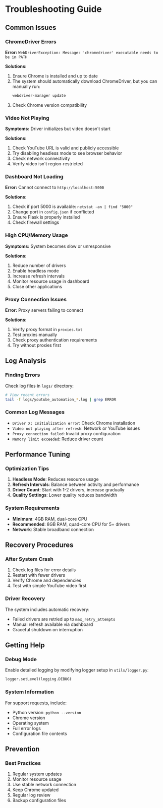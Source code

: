 # Troubleshooting Guide

## Common Issues

### ChromeDriver Errors

**Error:** `WebDriverException: Message: 'chromedriver' executable needs to be in PATH`

**Solutions:**
1. Ensure Chrome is installed and up to date
2. The system should automatically download ChromeDriver, but you can manually run:
   ```bash
   webdriver-manager update
   ```
3. Check Chrome version compatibility

### Video Not Playing

**Symptoms:** Driver initializes but video doesn't start

**Solutions:**
1. Check YouTube URL is valid and publicly accessible
2. Try disabling headless mode to see browser behavior
3. Check network connectivity
4. Verify video isn't region-restricted

### Dashboard Not Loading

**Error:** Cannot connect to `http://localhost:5000`

**Solutions:**
1. Check if port 5000 is available: `netstat -an | find "5000"`
2. Change port in `config.json` if conflicted
3. Ensure Flask is properly installed
4. Check firewall settings

### High CPU/Memory Usage

**Symptoms:** System becomes slow or unresponsive

**Solutions:**
1. Reduce number of drivers
2. Enable headless mode
3. Increase refresh intervals
4. Monitor resource usage in dashboard
5. Close other applications

### Proxy Connection Issues

**Error:** Proxy servers failing to connect

**Solutions:**
1. Verify proxy format in `proxies.txt`
2. Test proxies manually
3. Check proxy authentication requirements
4. Try without proxies first

## Log Analysis

### Finding Errors

Check log files in `logs/` directory:

```bash
# View recent errors
tail -f logs/youtube_automation_*.log | grep ERROR
```

### Common Log Messages

- `Driver X: Initialization error`: Check Chrome installation
- `Video not playing after refresh`: Network or YouTube issues
- `Proxy connection failed`: Invalid proxy configuration
- `Memory limit exceeded`: Reduce driver count

## Performance Tuning

### Optimization Tips

1. **Headless Mode**: Reduces resource usage
2. **Refresh Intervals**: Balance between activity and performance
3. **Driver Count**: Start with 1-2 drivers, increase gradually
4. **Quality Settings**: Lower quality reduces bandwidth

### System Requirements

- **Minimum**: 4GB RAM, dual-core CPU
- **Recommended**: 8GB RAM, quad-core CPU for 5+ drivers
- **Network**: Stable broadband connection

## Recovery Procedures

### After System Crash

1. Check log files for error details
2. Restart with fewer drivers
3. Verify Chrome and dependencies
4. Test with simple YouTube video first

### Driver Recovery

The system includes automatic recovery:

- Failed drivers are retried up to `max_retry_attempts`
- Manual refresh available via dashboard
- Graceful shutdown on interruption

## Getting Help

### Debug Mode

Enable detailed logging by modifying logger setup in `utils/logger.py`:

```python
logger.setLevel(logging.DEBUG)
```

### System Information

For support requests, include:

- Python version: `python --version`
- Chrome version
- Operating system
- Full error logs
- Configuration file contents

## Prevention

### Best Practices

1. Regular system updates
2. Monitor resource usage
3. Use stable network connection
4. Keep Chrome updated
5. Regular log review
6. Backup configuration files
